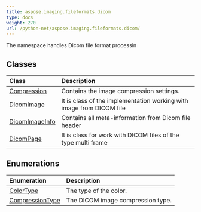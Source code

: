 ```yaml
---
title: aspose.imaging.fileformats.dicom
type: docs
weight: 270
url: /python-net/aspose.imaging.fileformats.dicom/
---
```



The namespace handles Dicom file format processin

## **Classes**
|**Class**|**Description**|
| :- | :- |
|[Compression](/imaging/python-net/aspose.imaging.fileformats.dicom/compression/)|Contains the image compression settings.|
|[DicomImage](/imaging/python-net/aspose.imaging.fileformats.dicom/dicomimage/)|It is class of the implementation working with image from DICOM file|
|[DicomImageInfo](/imaging/python-net/aspose.imaging.fileformats.dicom/dicomimageinfo/)|Contains all meta-information from Dicom file header|
|[DicomPage](/imaging/python-net/aspose.imaging.fileformats.dicom/dicompage/)|It is class for work with DICOM files of the type multi frame|
## **Enumerations**
|**Enumeration**|**Description**|
| :- | :- |
|[ColorType](/imaging/python-net/aspose.imaging.fileformats.dicom/colortype/)|The type of the color.|
|[CompressionType](/imaging/python-net/aspose.imaging.fileformats.dicom/compressiontype/)|The DICOM image compression type.|
